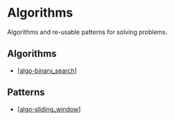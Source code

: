 # Algorithms
Algorithms and re-usable patterns for solving problems.

## Algorithms
- [[algo-binary_search]]

## Patterns
- [[algo-sliding_window]]

[//begin]: # "Autogenerated link references for markdown compatibility"
[algo-binary_search]: algo-binary_search.md "Algo: Binary Search"
[algo-sliding_window]: algo-sliding_window.md "Algo: Sliding Window"
[//end]: # "Autogenerated link references"